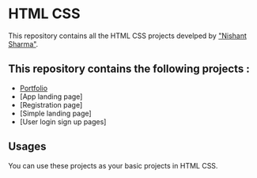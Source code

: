 # HTML CSS

This repository contains all the HTML CSS projects
develped by ["Nishant Sharma"](https://nishantsharma.netlify.app/).

## This repository contains the following projects :

- [Portfolio](#Portfolio) <br/>
- [App landing page] <br/>
- [Registration page] <br/>
- [Simple landing page] <br/>
- [User login sign up pages]

## Usages

You can use these projects as your basic projects in HTML CSS.
